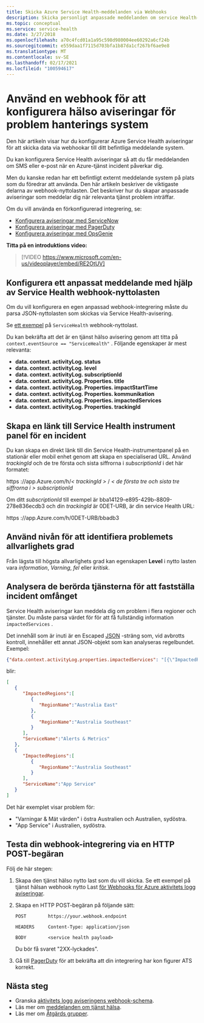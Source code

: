 ```yaml
---
title: Skicka Azure Service Health-meddelanden via Webhooks
description: Skicka personligt anpassade meddelanden om service Health-händelser till ditt befintliga problem hanterings system.
ms.topic: conceptual
ms.service: service-health
ms.date: 3/27/2018
ms.openlocfilehash: a70c4fcd01a1a95c598d980004ee60292a6cf24b
ms.sourcegitcommit: e559daa1f7115d703bfa1b87da1cf267bf6ae9e8
ms.translationtype: MT
ms.contentlocale: sv-SE
ms.lasthandoff: 02/17/2021
ms.locfileid: "100594617"
---
```

# <a name="use-a-webhook-to-configure-health-notifications-for-problem-management-systems"></a>Använd en webhook för att konfigurera hälso aviseringar för problem hanterings system

Den här artikeln visar hur du konfigurerar Azure Service Health aviseringar för att skicka data via webhookar till ditt befintliga meddelande system.

Du kan konfigurera Service Health aviseringar så att du får meddelanden om SMS eller e-post när en Azure-tjänst incident påverkar dig.

Men du kanske redan har ett befintligt externt meddelande system på plats som du föredrar att använda. Den här artikeln beskriver de viktigaste delarna av webhook-nyttolasten. Det beskriver hur du skapar anpassade aviseringar som meddelar dig när relevanta tjänst problem inträffar.

Om du vill använda en förkonfigurerad integrering, se:
* [Konfigurera aviseringar med ServiceNow](service-health-alert-webhook-servicenow.md)
* [Konfigurera aviseringar med PagerDuty](service-health-alert-webhook-pagerduty.md)
* [Konfigurera aviseringar med OpsGenie](service-health-alert-webhook-opsgenie.md)

**Titta på en introduktions video:**

>[!VIDEO https://www.microsoft.com/en-us/videoplayer/embed/RE2OtUV]

## <a name="configure-a-custom-notification-by-using-the-service-health-webhook-payload"></a>Konfigurera ett anpassat meddelande med hjälp av Service Health webhook-nyttolasten
Om du vill konfigurera en egen anpassad webhook-integrering måste du parsa JSON-nyttolasten som skickas via Service Health-avisering.

Se [ett exempel](../azure-monitor/alerts/activity-log-alerts-webhook.md) på `ServiceHealth` webhook-nyttolast.

Du kan bekräfta att det är en tjänst hälso avisering genom att titta på `context.eventSource == "ServiceHealth"` . Följande egenskaper är mest relevanta:
- **data. context. activityLog. status**
- **data. context. activityLog. level**
- **data. context. activityLog. subscriptionId**
- **data. context. activityLog. Properties. title**
- **data. context. activityLog. Properties. impactStartTime**
- **data. context. activityLog. Properties. kommunikation**
- **data. context. activityLog. Properties. impactedServices**
- **data. context. activityLog. Properties. trackingId**

## <a name="create-a-link-to-the-service-health-dashboard-for-an-incident"></a>Skapa en länk till Service Health instrument panel för en incident
Du kan skapa en direkt länk till din Service Health-instrumentpanel på en stationär eller mobil enhet genom att skapa en specialiserad URL. Använd *trackingId* och de tre första och sista siffrorna i *subscriptionId* i det här formatet:

https <i></i> ://app.Azure.com/h/*&lt; trackingId &gt;* / *&lt; de första tre och sista tre siffrorna i &gt; subscriptionId*

Om ditt *subscriptionId* till exempel är bba14129-e895-429b-8809-278e836ecdb3 och din *trackingId* är 0DET-URB, är din service Health URL:

https <i></i> ://app.Azure.com/h/0DET-URB/bbadb3

## <a name="use-the-level-to-detect-the-severity-of-the-issue"></a>Använd nivån för att identifiera problemets allvarlighets grad
Från lägsta till högsta allvarlighets grad kan egenskapen **Level** i nytto lasten vara *information*, *Varning*, *fel* eller *kritisk*.

## <a name="parse-the-impacted-services-to-determine-the-incident-scope"></a>Analysera de berörda tjänsterna för att fastställa incident omfånget
Service Health aviseringar kan meddela dig om problem i flera regioner och tjänster. Du måste parsa värdet för för att få fullständig information `impactedServices` .

Det innehåll som är inuti är en Escaped [JSON](https://json.org/) -sträng som, vid avbrotts kontroll, innehåller ett annat JSON-objekt som kan analyseras regelbundet. Exempel:

```json
{"data.context.activityLog.properties.impactedServices": "[{\"ImpactedRegions\":[{\"RegionName\":\"Australia East\"},{\"RegionName\":\"Australia Southeast\"}],\"ServiceName\":\"Alerts & Metrics\"},{\"ImpactedRegions\":[{\"RegionName\":\"Australia Southeast\"}],\"ServiceName\":\"App Service\"}]"}
```

 blir:

```json
[
   {
      "ImpactedRegions":[
         {
            "RegionName":"Australia East"
         },
         {
            "RegionName":"Australia Southeast"
         }
      ],
      "ServiceName":"Alerts & Metrics"
   },
   {
      "ImpactedRegions":[
         {
            "RegionName":"Australia Southeast"
         }
      ],
      "ServiceName":"App Service"
   }
]
```

Det här exemplet visar problem för:
- "Varningar & Mät värden" i östra Australien och Australien, sydöstra.
- "App Service" i Australien, sydöstra.

## <a name="test-your-webhook-integration-via-an-http-post-request"></a>Testa din webhook-integrering via en HTTP POST-begäran

Följ de här stegen:

1. Skapa den tjänst hälso nytto last som du vill skicka. Se ett exempel på tjänst hälsan webhook nytto Last [för Webhooks för Azure aktivitets logg aviseringar](../azure-monitor/alerts/activity-log-alerts-webhook.md).

1. Skapa en HTTP POST-begäran på följande sätt:

    ```
    POST        https://your.webhook.endpoint

    HEADERS     Content-Type: application/json

    BODY        <service health payload>
    ```
   Du bör få svaret "2XX-lyckades".

1. Gå till [PagerDuty](https://www.pagerduty.com/) för att bekräfta att din integrering har kon figurer ATS korrekt.

## <a name="next-steps"></a>Nästa steg
- Granska [aktivitets logg aviseringens webhook-schema](../azure-monitor/alerts/activity-log-alerts-webhook.md). 
- Läs mer om [meddelanden om tjänst hälsa](./service-notifications.md).
- Läs mer om [Åtgärds grupper](../azure-monitor/alerts/action-groups.md).
